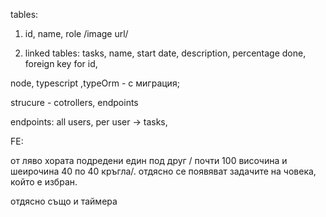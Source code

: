 
tables:

1. id, name, role /image url/

2. linked tables: tasks, 
name, start date, description, percentage done, foreign key for id, 


node, typescript ,typeOrm - с миграция;

strucure - cotrollers, endpoints

endpoints: all users, per user -> tasks, 

FE:

от ляво хората подредени един под друг / почти 100 височина и шеирочина 40 по 40 кръгла/. 
отдясно се появяват задачите на човека, който е избран.

отдясно също и таймера